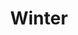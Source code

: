 ---
title: "Winter"
slug: "winter"
description: ""
type: "intern"
members:
    - name: "Freya De Corte"
      direction: "Crossmedia-ontwerp"
      subdirection: "Photo Design"
      disk: "2e Schijf"
thumbnail:
    url: "thumb_400x400.png"
    alt: ""
    height: 1
    width: 1
    text-color: "172d51"
    background-color: "172d51"
media:
    - url: "detail1_DeCorteFreya.png"
      type: "image"
      text: "Beschrijving van deze afbeelding die onder de afbeelding verschijnt."
created: 20/01/2017
order: 18
---